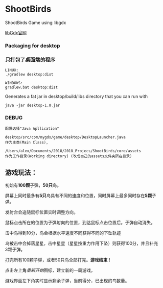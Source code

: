 # ShootBirds
ShootBirds Game using libgdx


[libGdx官网](https://libgdx.badlogicgames.com/documentation/gettingstarted/Packaging.html)

### Packaging for desktop


### 只打包了桌面端的程序

```
LINUX:
./gradlew desktop:dist

WINDOWS:
gradlew.bat desktop:dist

```

Generates a fat jar in desktop/build/libs directory that you can run with


```
java -jar desktop-1.0.jar
```

### DEBUG
```
配置选择"Java Apllication"

desktop/src/com/mygdx/game/desktop/DesktopLauncher.java
作为主类(Main Class),

/Users/alex/Documents/2018/2018_Projecs/ShootBirds/core/assets
作为工作目录(Working directory) (改成自己的assets文件夹所在目录)
``` 

## 游戏玩法：
初始有**100颗**子弹，**50只**鸟。

屏幕上同时最多有**5只**鸟具有不同的速度和位置，同时屏幕上最多同时存在**5颗**子弹。

发射台会追随鼠标位置实时调整方向。

鼠标点击所在的位置为子弹射向的位置，到达鼠标点击位置后，子弹自动消失。

击中鸟得到10分，鸟会根据水平速度不同获得不同的下坠轨迹

鸟被击中会掉落星星，击中星星（星星按重力作用下坠）则获得100分，并且补充3颗子弹。

打完所有100颗子弹，或者50只鸟全部打完。**游戏结束！**

点击左上角*重新开始*图标，建立新的一局游戏。

游戏界面左下角实时显示剩余子弹，当前得分，已出现的鸟数量。

